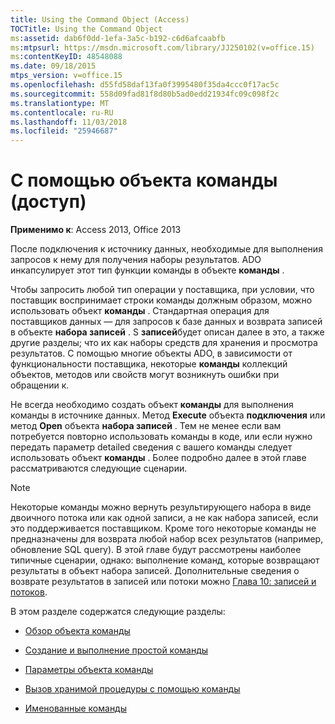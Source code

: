 ```yaml
---
title: Using the Command Object (Access)
TOCTitle: Using the Command Object
ms:assetid: dab6f0dd-1efa-3a5c-b192-c6d6afcaabfb
ms:mtpsurl: https://msdn.microsoft.com/library/JJ250102(v=office.15)
ms:contentKeyID: 48548088
ms.date: 09/18/2015
mtps_version: v=office.15
ms.openlocfilehash: d55fd58daf13fa0f3995480f35da4ccc0f17ac5c
ms.sourcegitcommit: 558d09fad81f8d80b5ad0edd21934fc09c098f2c
ms.translationtype: MT
ms.contentlocale: ru-RU
ms.lasthandoff: 11/03/2018
ms.locfileid: "25946687"
---
```

# <a name="using-the-command-object-access"></a>С помощью объекта команды (доступ)


**Применимо к**: Access 2013, Office 2013

После подключения к источнику данных, необходимые для выполнения запросов к нему для получения наборы результатов. ADO инкапсулирует этот тип функции команды в объекте **команды** .

Чтобы запросить любой тип операции у поставщика, при условии, что поставщик воспринимает строки команды должным образом, можно использовать объект **команды** . Стандартная операция для поставщиков данных — для запросов к базе данных и возврата записей в объекте **набора записей** . S **записей**будет описан далее в это, а также другие разделы; что их как наборы средств для хранения и просмотра результатов. С помощью многие объекты ADO, в зависимости от функциональности поставщика, некоторые **команды** коллекций объектов, методов или свойств могут возникнуть ошибки при обращении к.

Не всегда необходимо создать объект **команды** для выполнения команды в источнике данных. Метод **Execute** объекта **подключения** или метод **Open** объекта **набора записей** . Тем не менее если вам потребуется повторно использовать команды в коде, или если нужно передать параметр detailed сведения с вашего команды следует использовать объект **команды** . Более подробно далее в этой главе рассматриваются следующие сценарии.

> [!NOTE]
> Некоторые команды можно вернуть результирующего набора в виде двоичного потока или как одной записи, а не как набора записей, если это поддерживается поставщиком. Кроме того некоторые команды не предназначены для возврата любой набор всех результатов (например, обновление SQL query). В этой главе будут рассмотрены наиболее типичные сценарии, однако: выполнение команд, которые возвращают результаты в объект набора записей. Дополнительные сведения о возврате результатов в записей или потоки можно [Глава 10: записей и потоков](chapter-10-records-and-streams.md).

В этом разделе содержатся следующие разделы:

- [Обзор объекта команды](command-object-overview.md)

- [Создание и выполнение простой команды](creating-and-executing-a-simple-command.md)

- [Параметры объекта команды](command-object-parameters.md)

- [Вызов хранимой процедуры с помощью команды](calling-a-stored-procedure-with-a-command.md)

- [Именованные команды](named-commands.md)
